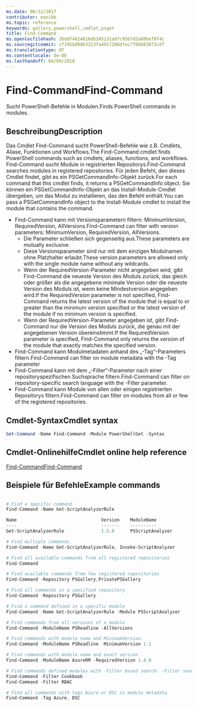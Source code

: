 ```yaml
---
ms.date: 06/12/2017
contributor: manikb
ms.topic: reference
keywords: gallery,powershell,cmdlet,psget
title: Find-Command
ms.openlocfilehash: 26ddf4824816db245131a0fc95b7d2a88bef8f4c
ms.sourcegitcommit: cf195b090b3223fa4917206dfec7f0b603873cdf
ms.translationtype: HT
ms.contentlocale: de-DE
ms.lasthandoff: 04/09/2018
---
```

# <a name="find-command"></a><span data-ttu-id="f1cbe-103">Find-Command</span><span class="sxs-lookup"><span data-stu-id="f1cbe-103">Find-Command</span></span>

<span data-ttu-id="f1cbe-104">Sucht PowerShell-Befehle in Modulen.</span><span class="sxs-lookup"><span data-stu-id="f1cbe-104">Finds PowerShell commands in modules.</span></span>

## <a name="description"></a><span data-ttu-id="f1cbe-105">Beschreibung</span><span class="sxs-lookup"><span data-stu-id="f1cbe-105">Description</span></span>
<span data-ttu-id="f1cbe-106">Das Cmdlet Find-Command sucht PowerShell-Befehle wie z.B. Cmdlets, Aliase, Funktionen und Workflows.</span><span class="sxs-lookup"><span data-stu-id="f1cbe-106">The Find-Command cmdlet finds PowerShell commands such as cmdlets, aliases, functions, and workflows.</span></span> <span data-ttu-id="f1cbe-107">Find-Command sucht Module in registrierten Repositorys.</span><span class="sxs-lookup"><span data-stu-id="f1cbe-107">Find-Command searches modules in registered repositories.</span></span>
<span data-ttu-id="f1cbe-108">Für jeden Befehl, den dieses Cmdlet findet, gibt es ein PSGetCommandInfo-Objekt zurück.</span><span class="sxs-lookup"><span data-stu-id="f1cbe-108">For each command that this cmdlet finds, it returns a PSGetCommandInfo object.</span></span> <span data-ttu-id="f1cbe-109">Sie können ein PSGetCommandInfo-Objekt an das Install-Module-Cmdlet übergeben, um das Modul zu installieren, das den Befehl enthält.</span><span class="sxs-lookup"><span data-stu-id="f1cbe-109">You can pass a PSGetCommandInfo object to the Install-Module cmdlet to install the module that contains the command.</span></span>

- <span data-ttu-id="f1cbe-110">Find-Command kann mit Versionsparametern filtern: MinimumVersion, RequiredVersion, AllVersions.</span><span class="sxs-lookup"><span data-stu-id="f1cbe-110">Find-Command can filter with version parameters: MinimumVersion, RequiredVersion, AllVersions.</span></span>
  - <span data-ttu-id="f1cbe-111">Die Parameter schließen sich gegenseitig aus.</span><span class="sxs-lookup"><span data-stu-id="f1cbe-111">These parameters are mutually exclusive.</span></span>
  - <span data-ttu-id="f1cbe-112">Diese Versionsparameter sind nur mit dem einzigen Modulnamen ohne Platzhalter erlaubt.</span><span class="sxs-lookup"><span data-stu-id="f1cbe-112">These version parameters are allowed only with the single module name without any wildcards.</span></span>
  - <span data-ttu-id="f1cbe-113">Wenn der RequiredVersion-Parameter nicht angegeben wird, gibt Find-Command die neueste Version des Moduls zurück, das gleich oder größer als die angegebene minimale Version oder die neueste Version des Moduls ist, wenn keine Mindestversion angegeben wird.</span><span class="sxs-lookup"><span data-stu-id="f1cbe-113">If the RequiredVersion parameter is not specified, Find-Command returns the latest version of the module that is equal to or greater than the minimum version specified or the latest version of the module if no minimum version is specified.</span></span>
  - <span data-ttu-id="f1cbe-114">Wenn der RequiredVersion-Parameter angegeben ist, gibt Find-Command nur die Version des Moduls zurück, die genau mit der angegebenen Version übereinstimmt.</span><span class="sxs-lookup"><span data-stu-id="f1cbe-114">If the RequiredVersion parameter is specified, Find-Command only returns the version of the module that exactly matches the specified version.</span></span>
- <span data-ttu-id="f1cbe-115">Find-Command kann Modulmetadaten anhand des „-Tag“-Parameters filtern.</span><span class="sxs-lookup"><span data-stu-id="f1cbe-115">Find-Command can filter on module metadata with the -Tag parameter</span></span>
- <span data-ttu-id="f1cbe-116">Find-Command kann mit dem „-Filter“-Parameter nach einer repositoryspezifischen Suchsprache filtern.</span><span class="sxs-lookup"><span data-stu-id="f1cbe-116">Find-Command can filter on repository-specific search language with the -Filter parameter.</span></span>
- <span data-ttu-id="f1cbe-117">Find-Command kann Module von allen oder einigen registrierten Repositorys filtern.</span><span class="sxs-lookup"><span data-stu-id="f1cbe-117">Find-Command can filter on modules from all or few of the registered repositories.</span></span>

## <a name="cmdlet-syntax"></a><span data-ttu-id="f1cbe-118">Cmdlet-Syntax</span><span class="sxs-lookup"><span data-stu-id="f1cbe-118">Cmdlet syntax</span></span>
```powershell
Get-Command -Name Find-Command -Module PowerShellGet -Syntax
```

## <a name="cmdlet-online-help-reference"></a><span data-ttu-id="f1cbe-119">Cmdlet-Onlinehilfe</span><span class="sxs-lookup"><span data-stu-id="f1cbe-119">Cmdlet online help reference</span></span>

[<span data-ttu-id="f1cbe-120">Find-Command</span><span class="sxs-lookup"><span data-stu-id="f1cbe-120">Find-Command</span></span>](http://go.microsoft.com/fwlink/?LinkId=733636)

## <a name="example-commands"></a><span data-ttu-id="f1cbe-121">Beispiele für Befehle</span><span class="sxs-lookup"><span data-stu-id="f1cbe-121">Example commands</span></span>
```powershell

# Find a specific command
Find-Command -Name Get-ScriptAnalyzerRule

Name                                Version    ModuleName                          Repository
----                                -------    ----------                          ----------
Get-ScriptAnalyzerRule              1.5.0      PSScriptAnalyzer                    PSGallery

# Find multiple commands
Find-Command -Name Get-ScriptAnalyzerRule, Invoke-ScriptAnalyzer

# Find all available commands from all registered repositories
Find-Command

# Find available commands from few registered repositories
Find-Command -Repository PSGallery,PrivatePSGallery

# Find all commands in a specified repository
Find-Command -Repository PSGallery

# Find a command defined in a specific module
Find-Command -Name Get-ScriptAnalyzerRule -Module PSScriptAnalyzer

# Find commands from all versions of a module
Find-Command -ModuleName PSReadline -AllVersions

# Find commands with module name and MinimumVersion.
Find-Command -ModuleName PSReadline -MinimumVersion 1.1

# Find commands with module name and exact version
Find-Command -ModuleName AzureRM -RequiredVersion 1.4.0

# Find commands defined modules with -Filter based search. -Filter searches in description and module names
Find-Command -Filter Cookbook
Find-Command -Filter RBAC

# Find all commands with tags Azure or DSC in module metadata
Find-Command -Tag Azure, DSC

```